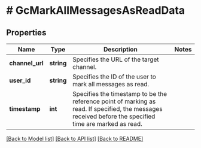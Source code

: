 # # GcMarkAllMessagesAsReadData

## Properties

Name | Type | Description | Notes
------------ | ------------- | ------------- | -------------
**channel_url** | **string** | Specifies the URL of the target channel. |
**user_id** | **string** | Specifies the ID of the user to mark all messages as read. |
**timestamp** | **int** | Specifies the timestamp to be the reference point of marking as read. If specified, the messages received before the specified time are marked as read. |

[[Back to Model list]](../../README.md#models) [[Back to API list]](../../README.md#endpoints) [[Back to README]](../../README.md)
